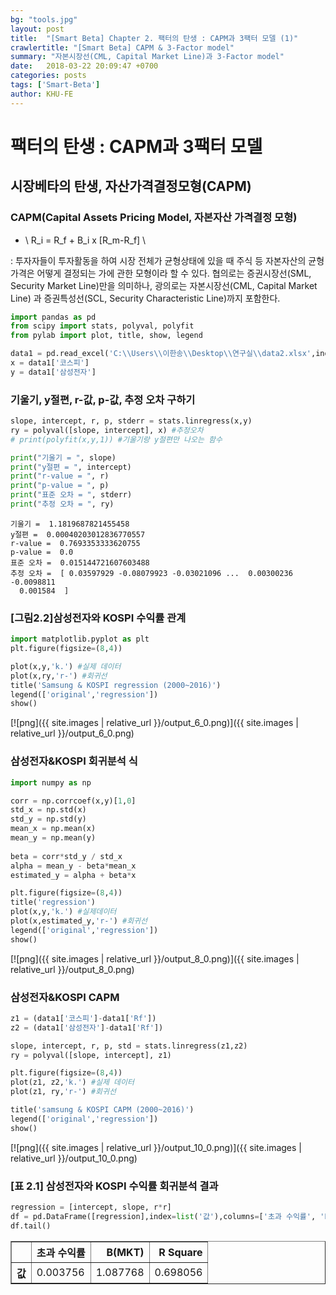 ```yaml
---
bg: "tools.jpg"
layout: post
title:  "[Smart Beta] Chapter 2. 팩터의 탄생 : CAPM과 3팩터 모델 (1)"
crawlertitle: "[Smart Beta] CAPM & 3-Factor model"
summary: "자본시장선(CML, Capital Market Line)과 3-Factor model"
date:   2018-03-22 20:09:47 +0700
categories: posts
tags: ['Smart-Beta']
author: KHU-FE
---
```

# 팩터의 탄생 : CAPM과 3팩터 모델


## 시장베타의 탄생, 자산가격결정모형(CAPM)

### CAPM(Capital Assets Pricing Model, 자본자산 가격결정 모형) 
* \\ R_i = R_f + B_i x [R_m-R_f] \\

 : 투자자들이 투자활동을 하여 시장 전체가 균형상태에 있을 때 주식 등 자본자산의 균형가격은 어떻게 결정되는 가에 관한 모형이라 할 수 있다. 협의로는 증권시장선(SML, Security Market Line)만을 의미하나, 광의로는 자본시장선(CML, Capital Market Line) 과 증권특성선(SCL, Security Characteristic Line)까지 포함한다.



```python
import pandas as pd
from scipy import stats, polyval, polyfit
from pylab import plot, title, show, legend

data1 = pd.read_excel('C:\\Users\\이한송\\Desktop\\연구실\\data2.xlsx',index_row=0)
x = data1['코스피']
y = data1['삼성전자']
```

### 기울기, y절편, r-값, p-값, 추정 오차 구하기


```python
slope, intercept, r, p, stderr = stats.linregress(x,y)
ry = polyval([slope, intercept], x) #추정오차
# print(polyfit(x,y,1)) #기울기랑 y절편만 나오는 함수

print("기울기 = ", slope)
print("y절편 = ", intercept)
print("r-value = ", r)
print("p-value = ", p)
print("표준 오차 = ", stderr)
print("추정 오차 = ", ry)
```

    기울기 =  1.1819687821455458
    y절편 =  0.00040203012836770557
    r-value =  0.7693353333620755
    p-value =  0.0
    표준 오차 =  0.015144721607603488
    추정 오차 =  [ 0.03597929 -0.08079923 -0.03021096 ...  0.00300236 -0.0098811
      0.001584  ]
    

### [그림2.2]삼성전자와 KOSPI 수익률 관계


```python
import matplotlib.pyplot as plt
plt.figure(figsize=(8,4))

plot(x,y,'k.') #실제 데이터
plot(x,ry,'r-') #회귀선
title('Samsung & KOSPI regression (2000~2016)')
legend(['original','regression'])
show()
```


[![png]({{ site.images | relative_url }}/output_6_0.png)]({{ site.images | relative_url }}/output_6_0.png)


### 삼성전자&KOSPI 회귀분석 식



```python
import numpy as np

corr = np.corrcoef(x,y)[1,0]
std_x = np.std(x)
std_y = np.std(y)
mean_x = np.mean(x)
mean_y = np.mean(y)
    
beta = corr*std_y / std_x
alpha = mean_y - beta*mean_x
estimated_y = alpha + beta*x

plt.figure(figsize=(8,4))
title('regression')
plot(x,y,'k.') #실제데이터
plot(x,estimated_y,'r-') #회귀선
legend(['original','regression'])
show()
```


[![png]({{ site.images | relative_url }}/output_8_0.png)]({{ site.images | relative_url }}/output_8_0.png)


### 삼성전자&KOSPI CAPM


```python
z1 = (data1['코스피']-data1['Rf'])
z2 = (data1['삼성전자']-data1['Rf'])

slope, intercept, r, p, std = stats.linregress(z1,z2)
ry = polyval([slope, intercept], z1)

plt.figure(figsize=(8,4))
plot(z1, z2,'k.') #실제 데이터
plot(z1, ry,'r-') #회귀선

title('samsung & KOSPI CAPM (2000~2016)')
legend(['original','regression'])
show()
```


[![png]({{ site.images | relative_url }}/output_10_0.png)]({{ site.images | relative_url }}/output_10_0.png)

### [표 2.1] 삼성전자와 KOSPI 수익률 회귀분석 결과


```python
regression = [intercept, slope, r*r]
df = pd.DataFrame([regression],index=list('값'),columns=['초과 수익률', 'B(MKT)', 'R Square'])
df.tail()
```




<div>
<style scoped>
    .dataframe tbody tr th:only-of-type {
        vertical-align: middle;
    }

    .dataframe tbody tr th {
        vertical-align: top;
    }

    .dataframe thead th {
        text-align: right;
    }
</style>
<table border="1" class="dataframe">
  <thead>
    <tr style="text-align: right;">
      <th></th>
      <th>초과 수익률</th>
      <th>B(MKT)</th>
      <th>R Square</th>
    </tr>
  </thead>
  <tbody>
    <tr>
      <th>값</th>
      <td>0.003756</td>
      <td>1.087768</td>
      <td>0.698056</td>
    </tr>
  </tbody>
</table>
</div>


